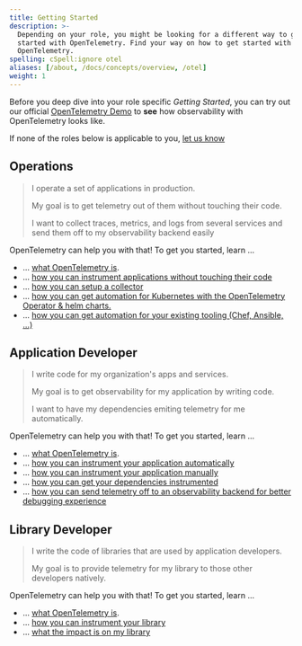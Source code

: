 ```yaml
---
title: Getting Started
description: >-
  Depending on your role, you might be looking for a different way to get 
  started with OpenTelemetry. Find your way on how to get started with
  OpenTelemetry.
spelling: cSpell:ignore otel
aliases: [/about, /docs/concepts/overview, /otel]
weight: 1
---
```


Before you deep dive into your role specific _Getting Started_, you can try out
our official [OpenTelemetry Demo](/docs) to **see** how observability with
OpenTelemetry looks like.

If none of the roles below is applicable to you, [let us know](https://github.com/open-telemetry/opentelemetry.io/issues/new?title=Add%20a%20new%20persona:%20My%20Persona&body=Provide%20a%20description%20of%20your%20role%20and%20responsibilities%20and%20what%20your%20observability%20goals%20are)

## Operations

> I operate a set of applications in production.
>
> My goal is to get telemetry out of them without touching their code.
>
> I want to collect traces, metrics, and logs from several services and
> send them off to my observability backend easily

OpenTelemetry can help you with that! To get you started, learn ...

* ... [what OpenTelemetry is][].
* ... [how you can instrument applications without touching their code][]
* ... [how you can setup a collector][]
* ... [how you can get automation for Kubernetes with the OpenTelemetry Operator & helm charts.](/docs)
* ... [how you can get automation for your existing tooling (Chef, Ansible, ...)](/docs)

## Application Developer

> I write code for my organization's apps and services.
>
> My goal is to get observability for my application by writing code.
>
> I want to have my dependencies emiting telemetry for me automatically.

OpenTelemetry can help you with that! To get you started, learn ...

* ... [what OpenTelemetry is][].
* ... [how you can instrument your application automatically][]
* ... [how you can instrument your application manually](/docs)
* ... [how you can get your dependencies instrumented](/docs)
* ... [how you can send telemetry off to an observability backend for better debugging experience](/docs)

## Library Developer

> I write the code of libraries that are used by application developers.
>
> My goal is to provide telemetry for my library to those other developers natively.

OpenTelemetry can help you with that! To get you started, learn ...

* ... [what OpenTelemetry is][].
* ... [how you can instrument your library](/docs)
* ... [what the impact is on my library](/docs)


[what OpenTelemetry is]: /docs/concepts/what-is-opentelemetry/
[how you can instrument your application automatically]: /docs/concepts/instrumenting/#automatic-instrumentation
[how you can instrument applications without touching their code]: /docs/concepts/instrumenting/#automatic-instrumentation
[how you can setup a collector]: /docs/collector